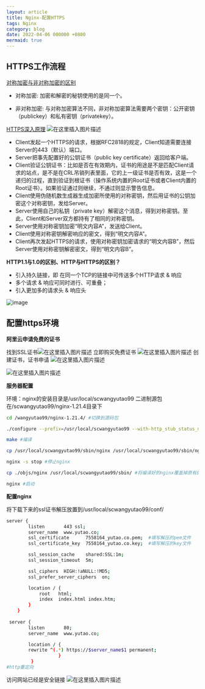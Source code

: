 ```yaml
---
layout: article
title: Nginx-配置HTTPS
tags: Nginx
category: blog
date: 2022-04-06 000000 +0800
mermaid: true
---
```


## HTTPS工作流程
[对称加密与非对称加密的区别](https://www.html.cn/qa/other/20015.html)
- 对称加密: 加密和解密的秘钥使用的是同一个。

- 非对称加密: 与对称加密算法不同，非对称加密算法需要两个密钥：公开密钥（publickey）和私有密钥（privatekey）。

[HTTPS深入原理](https://juejin.cn/post/6844903830916694030)
![在这里插入图片描述](https://img-blog.csdnimg.cn/5d30020f1f6f4741ae94d7591dde26de.png)

- Client发起一个HTTPS的请求，根据RFC2818的规定，Client知道需要连接Server的443（默认）端口。
- Server把事先配置好的公钥证书（public key certificate）返回给客户端。
- Client验证公钥证书：比如是否在有效期内，证书的用途是不是匹配Client请求的站点，是不是在CRL吊销列表里面，它的上一级证书是否有效，这是一个递归的过程，直到验证到根证书（操作系统内置的Root证书或者Client内置的Root证书）。如果验证通过则继续，不通过则显示警告信息。
- Client使用伪随机数生成器生成加密所使用的对称密钥，然后用证书的公钥加密这个对称密钥，发给Server。
- Server使用自己的私钥（private key）解密这个消息，得到对称密钥。至此，Client和Server双方都持有了相同的对称密钥。
- Server使用对称密钥加密“明文内容A”，发送给Client。
- Client使用对称密钥解密响应的密文，得到“明文内容A”。
- Client再次发起HTTPS的请求，使用对称密钥加密请求的“明文内容B”，然后Server使用对称密钥解密密文，得到“明文内容B”。


**HTTP1.1与1.0的区别、HTTP与HTTPS的区别？**

- 引入持久链接，即 在同一个TCP的链接中可传送多个HTTP请求 & 响应
- 多个请求 & 响应可同时进行、可重叠；
- 引入更加多的请求头 & 响应头

![image](https://user-images.githubusercontent.com/62100249/197145222-9c85c97f-ea90-42d6-ba58-24c3a12f7f61.png)


## 配置https环境

**阿里云申请免费的证书**

找到SSL证书![在这里插入图片描述](https://img-blog.csdnimg.cn/4897bcac60064858a632b0a44c81aaa8.png?x-oss-process=image/watermark,type_d3F5LXplbmhlaQ,shadow_50,text_Q1NETiBAeXV0YW9fNTE3,size_20,color_FFFFFF,t_70,g_se,x_16)
立即购买免费证书
![在这里插入图片描述](https://img-blog.csdnimg.cn/8df9ef898c4a4651b4a187acfa925e84.png?x-oss-process=image/watermark,type_d3F5LXplbmhlaQ,shadow_50,text_Q1NETiBAeXV0YW9fNTE3,size_20,color_FFFFFF,t_70,g_se,x_16)
创建证书，证书申请
![在这里插入图片描述](https://img-blog.csdnimg.cn/3148dc83e7514f80b30d5fd35932cab2.png?x-oss-process=image/watermark,type_d3F5LXplbmhlaQ,shadow_50,text_Q1NETiBAeXV0YW9fNTE3,size_20,color_FFFFFF,t_70,g_se,x_16)


![在这里插入图片描述](https://img-blog.csdnimg.cn/1a15328679d442cdaec349e57c352c1e.png?x-oss-process=image/watermark,type_d3F5LXplbmhlaQ,shadow_50,text_Q1NETiBAeXV0YW9fNTE3,size_20,color_FFFFFF,t_70,g_se,x_16)



**服务器配置**

环境：nginx的安装目录是/usr/local/scwangyutao99
二进制源包在/scwangyutao99/nginx-1.21.4目录下


```bash
cd /wangyutao99/nginx-1.21.4/ #切换到源码包

./configure --prefix=/usr/local/scwangyutao99 --with-http_stub_status_module --with-http_ssl_module #编译https配置文件

make #编译

cp /usr/local/scwangyutao99/sbin/nginx /usr/local/scwangyutao99/sbin/nginx.bak #备份原来的nginx

nginx -s stop #停止nginx

cp ./objs/nginx /usr/local/scwangyutao99/sbin/ #将编译好的nginx覆盖掉原有的nginx,提示输入yes

nginx #启动

```




**配置nginx**

将下载下来的ssl证书解压放置到/usr/local/scwangyutao99/conf/
```bash
server {
        listen       443 ssl;
        server_name  www.yutao.co;
        ssl_certificate      7558164_yutao.co.pem;  #填写解压的pem文件
        ssl_certificate_key  7558164_yutao.co.key;  #填写解压的key文件

        ssl_session_cache    shared:SSL:1m;
        ssl_session_timeout  5m;

        ssl_ciphers  HIGH:!aNULL:!MD5;
        ssl_prefer_server_ciphers  on;

        location / {
            root   html;
            index  index.html index.htm;
        }
    }
    
 server {
        listen       80;
        server_name  www.yutao.co;

        location / {
        rewrite ^(.*) https://$server_name$1 permanent;
                   }       
         }
#http重定向
```
访问网站已经是安全链接
![在这里插入图片描述](https://img-blog.csdnimg.cn/88defd71ee22473bae5a6df7801de578.png?x-oss-process=image/watermark,type_d3F5LXplbmhlaQ,shadow_50,text_Q1NETiBAeXV0YW9fNTE3,size_15,color_FFFFFF,t_70,g_se,x_16)
